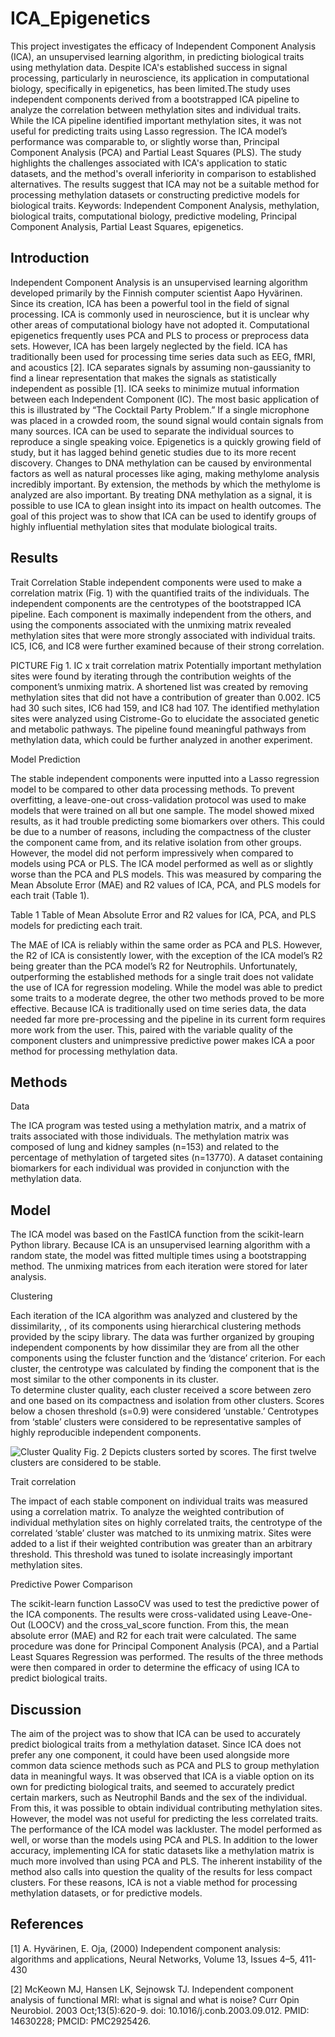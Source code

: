 # ICA_Epigenetics

This project investigates the efficacy of Independent Component Analysis (ICA), an unsupervised learning algorithm, in predicting biological traits using methylation data. Despite ICA's established success in signal processing, particularly in neuroscience, its application in computational biology, specifically in epigenetics, has been limited.The study uses independent components derived from a bootstrapped ICA pipeline to analyze the correlation between methylation sites and individual traits. While the ICA pipeline identified important methylation sites, it was not useful for predicting traits using Lasso regression. The ICA model’s  performance was comparable to, or slightly worse than, Principal Component Analysis (PCA) and Partial Least Squares (PLS). The study highlights the challenges associated with ICA's application to static datasets, and the method's overall inferiority in comparison to established alternatives. The results suggest that ICA may not be a suitable method for processing methylation datasets or constructing predictive models for biological traits.
Keywords: Independent Component Analysis, methylation, biological traits, computational biology, predictive modeling, Principal Component Analysis, Partial Least Squares, epigenetics.


## Introduction

Independent Component Analysis is an unsupervised learning algorithm developed primarily by the Finnish computer scientist Aapo Hyvärinen. Since its creation, ICA has been a powerful tool in the field of signal processing. ICA is commonly used in neuroscience, but it is unclear why other areas of computational biology have not adopted it. Computational epigenetics frequently uses PCA and PLS to process or preprocess data sets. However, ICA has been largely neglected by the field. ICA has traditionally been used for processing time series data such as EEG, fMRI, and acoustics [2].
ICA separates signals by assuming non-gaussianity to find a linear representation that makes the signals as statistically independent as possible [1]. ICA seeks to minimize mutual information between each Independent Component (IC). The most basic application of this is illustrated by “The Cocktail Party Problem.” If a single microphone was placed in a crowded room, the sound signal would contain signals from many sources. ICA can be used to separate the individual sources to reproduce a single speaking voice. 
Epigenetics is a quickly growing field of study, but it has lagged behind genetic studies due to its more recent discovery. Changes to DNA methylation can be caused by environmental factors as well as natural processes like aging, making methylome analysis incredibly important. By extension, the methods by which the methylome is analyzed are also important. By treating DNA methylation as a signal, it is possible to use ICA to glean insight into its impact on health outcomes. The goal of this project was to show that ICA can be used to identify groups of highly influential methylation sites that modulate biological traits.

 
## Results

Trait Correlation
Stable independent components were used to make a correlation matrix (Fig. 1) with the quantified traits of the individuals. The independent components are the centrotypes of the bootstrapped ICA pipeline. Each component is maximally independent from the others, and using the components associated with the unmixing matrix revealed methylation sites that were more strongly associated with individual traits. IC5, IC6, and IC8 were further examined because of their strong correlation.


PICTURE
Fig 1. IC x trait correlation matrix
Potentially important methylation sites were found by iterating through the contribution weights of the component’s unmixing matrix. A shortened list was created by removing methylation sites that did not have a contribution of greater than 0.002. IC5 had 30 such sites, IC6 had 159, and IC8 had 107. The identified methylation sites were analyzed using Cistrome-Go to elucidate the associated genetic and metabolic pathways. The pipeline found meaningful pathways from methylation data, which could be further analyzed in another experiment. 

Model Prediction

The stable independent components were inputted into a Lasso regression model to be compared to other data processing methods. To prevent overfitting, a leave-one-out cross-validation protocol was used to make models that were trained on all but one sample. The model showed mixed results, as it had trouble predicting some biomarkers over others. This could be due to a number of reasons, including the compactness of the cluster the component came from, and its relative isolation from other groups. 
However, the model did not perform impressively when compared to models using PCA or PLS. The ICA model performed as well as or slightly worse than the PCA and PLS models. This was measured by comparing the Mean Absolute Error (MAE) and R2 values of ICA, PCA, and PLS models for each trait (Table 1).

Table 1 Table of Mean Absolute Error and R2 values for ICA, PCA, and PLS models for predicting each trait.

The MAE of ICA is reliably within the same order as PCA and PLS. However, the R2 of ICA is consistently lower, with the exception of the ICA model’s R2 being greater than the PCA model’s R2 for Neutrophils. Unfortunately, outperforming the established methods for a single trait does not validate the use of ICA for regression modeling. 
While the model was able to predict some traits to a moderate degree, the other two methods proved to be more effective. Because ICA is traditionally used on time series data, the data needed far more pre-processing and the pipeline in its current form requires more work from the user. This, paired with the variable quality of the component clusters and unimpressive predictive power makes ICA a poor method for processing methylation data.



## Methods

Data 

The ICA program was tested using a methylation matrix, and a matrix of traits associated with those individuals. The methylation matrix was composed of lung and kidney samples (n=153) and related to the percentage of methylation of targeted sites (n=13770). A dataset containing biomarkers for each individual was provided in conjunction with the methylation data.

## Model
The ICA model was based on the FastICA function from the scikit-learn Python library. Because ICA is an unsupervised learning algorithm with a random state, the model was fitted multiple times using a bootstrapping method. The unmixing matrices from each iteration were stored for later analysis.

Clustering

Each iteration of the ICA algorithm was analyzed and clustered by the dissimilarity, , of its components using hierarchical clustering methods provided by the scipy library. The data was further organized by grouping independent components by how dissimilar they are from all the other components using the fcluster function and the ‘distance’ criterion. For each cluster, the centrotype was calculated by finding the component that is the most similar to the other components in its cluster.  
To determine cluster quality, each cluster received a score between zero and one based on its compactness and isolation from other clusters. Scores below a chosen threshold (s=0.9) were considered ‘unstable.’ Centrotypes from ‘stable’ clusters were considered to be representative samples of highly reproducible independent components. 

![Cluster Quality](https://imgur.com/a/ofwjDhu)
Fig. 2 Depicts clusters sorted by scores. The first twelve clusters are considered to be stable. 

Trait correlation

The impact of each stable component on individual traits was measured using a correlation matrix. To analyze the weighted contribution of individual methylation sites on highly correlated traits, the centrotype of the correlated ‘stable’ cluster was matched to its unmixing matrix. Sites were added to a list if their weighted contribution was greater than an arbitrary threshold. This threshold was tuned to isolate increasingly important methylation sites. 


Predictive Power Comparison

The scikit-learn function LassoCV was used to test the predictive power of the ICA components. The results were cross-validated using Leave-One-Out (LOOCV) and the cross_val_score function. From this, the mean absolute error (MAE) and R2 for each trait were calculated. The same procedure was done for Principal Component Analysis (PCA), and a Partial Least Squares Regression was performed. The results of the three methods were then compared in order to determine the efficacy of using ICA to predict biological traits.

## Discussion

The aim of the project was to show that ICA can be used to accurately predict biological traits from a methylation dataset. Since ICA does not prefer any one component, it could have been used alongside more common data science methods such as PCA and PLS to group methylation data in meaningful ways. It was observed that ICA is a viable option on its own for predicting biological traits, and seemed to accurately predict certain markers, such as Neutrophil Bands and the sex of the individual. From this, it was possible to obtain individual contributing methylation sites. However, the model was not useful for predicting the less correlated traits. 
The performance of the ICA model was lackluster. The model performed as well, or worse than the models using PCA and PLS. In addition to the lower accuracy, implementing ICA for static datasets like a methylation matrix is much more involved than using PCA and PLS. The inherent instability of the method also calls into question the quality of the results for less compact clusters. For these reasons, ICA is not a viable method for processing methylation datasets, or for predictive models. 


## References

[1] A. Hyvärinen, E. Oja, (2000) Independent component analysis: algorithms and applications, Neural Networks, Volume 13, Issues 4–5, 411-430

[2] McKeown MJ, Hansen LK, Sejnowsk TJ. Independent component analysis of functional MRI: what is signal and what is noise? Curr Opin Neurobiol. 2003 Oct;13(5):620-9. doi: 10.1016/j.conb.2003.09.012. PMID: 14630228; PMCID: PMC2925426.




